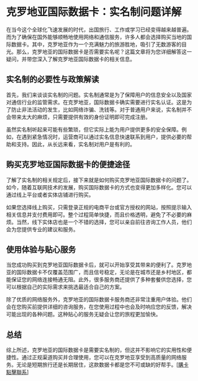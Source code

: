# 克罗地亚国际数据卡：实名制问题详解

在当今这个全球化飞速发展的时代，出国旅行、工作或学习已经变得越来越普遍。而为了确保在国外能够顺畅地使用网络和通信服务，许多人都会选择购买当地的国际数据卡。其中，克罗地亚作为一个充满魅力的旅游胜地，吸引了无数游客的目光。那么，克罗地亚的国际数据卡是否需要实名呢？这篇文章将为您详细解答这一疑问，并带您深入了解克罗地亚国际数据卡的相关信息。

## 实名制的必要性与政策解读

首先，我们来谈谈实名制的问题。实名制通常是为了保障用户的信息安全以及国家对通信行业的监管需求。在克罗地亚，国际数据卡确实需要进行实名认证。这是为了防止非法活动的发生，比如网络诈骗、洗钱等。对于普通用户来说，实名制并不会带来太大的麻烦，只需要提供有效的身份证明即可完成注册。

虽然实名制听起来可能有些繁琐，但它实际上能为用户提供更多的安全保障。例如，在遇到紧急情况时，运营商可以通过实名信息快速联系到用户，提供必要的帮助和支持。因此，从长远来看，实名制对用户是有利的。

## 购买克罗地亚国际数据卡的便捷途径

了解了实名制的相关规定后，接下来就是如何购买克罗地亚国际数据卡的问题了。如今，随着互联网技术的发展，购买国际数据卡的方式也变得更加多样化。您可以通过线上平台或者实体店铺进行购买。

如果您选择线上购买，只需登录正规的电商平台或官方授权的网站，按照提示输入相关信息并支付费用即可。整个过程简单快捷，而且价格透明，避免了不必要的麻烦。当然，线下实体店也是一个不错的选择，您可以亲自前往咨询工作人员，他们会为您提供专业的建议和服务。

## 使用体验与贴心服务

当您成功购买到克罗地亚国际数据卡后，就可以开始享受其带来的便利了。克罗地亚的国际数据卡不仅覆盖范围广，而且信号稳定，无论是在城市还是乡村地区，都能保证您的网络连接畅通无阻。此外，很多服务商还提供了多种套餐供您选择，您可以根据自己的实际需求来挑选最适合自己的方案。

除了优质的网络服务外，克罗地亚的国际数据卡服务商还非常注重用户体验。他们会在您购买前提供详细的咨询服务，在您使用过程中也会及时响应您的反馈，解决可能出现的各种问题。这种贴心的服务无疑会让您的旅程更加愉快。

## 总结

综上所述，克罗地亚的国际数据卡是需要实名制的，但这并不影响它的实用性和便捷性。通过正规渠道购买并合理使用，您可以在克罗地亚享受到高质量的网络服务。无论是短期旅行还是长期居住，这款数据卡都是您不可或缺的好帮手。[[購卡點擊聯系](https://t.me/s/esim1088)]
